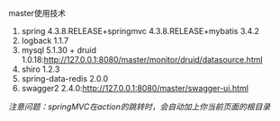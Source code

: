 master使用技术
1. spring 4.3.8.RELEASE+springmvc 4.3.8.RELEASE+mybatis 3.4.2
2. logback 1.1.7
3. mysql 5.1.30 + druid 1.0.18:http://127.0.0.1:8080/master/monitor/druid/datasource.html
4. shiro 1.2.3
5. spring-data-redis 2.0.0
6. swagger2 2.4.0:http://127.0.0.1:8080/master/swagger-ui.html

*注意问题：springMVC在action的跳转时，会自动加上你当前页面的根目录*

